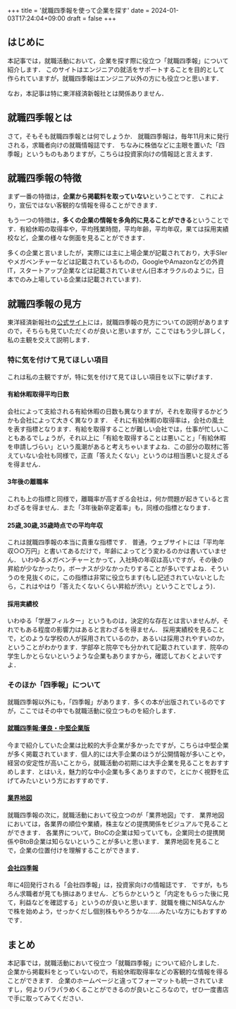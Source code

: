 +++
title = '就職四季報を使って企業を探す'
date = 2024-01-03T17:24:04+09:00
draft = false
+++

## はじめに
本記事では，就職活動において，企業を探す際に役立つ「就職四季報」について紹介します．
このサイトはエンジニアの就活をサポートすることを目的として作られていますが，就職四季報はエンジニア以外の方にも役立つと思います．

なお，本記事は特に東洋経済新報社とは関係ありません．

## 就職四季報とは
さて，そもそも就職四季報とは何でしょうか．
就職四季報は，毎年11月末に発行される，求職者向けの就職情報誌です．
ちなみに株価などに主眼を置いた「四季報」というものもありますが，こちらは投資家向けの情報誌と言えます．

## 就職四季報の特徴
まず一番の特徴は，**企業から掲載料を取っていない**ということです．
これにより，宣伝ではない客観的な情報を得ることができます．

もう一つの特徴は，**多くの企業の情報を多角的に見ることができる**ということです．有給休暇の取得率や，平均残業時間，平均年齢，平均年収，果ては採用実績校など，企業の様々な側面を見ることができます．

多くの企業と言いましたが，実際には主に上場企業が記載されており，大手SIerやメガベンチャーなどは記載されているものの，GoogleやAmazonなどの外資IT，スタートアップ企業などは記載されていません(日本オラクルのように，日本でのみ上場している企業は記載されています)．

## 就職四季報の見方
東洋経済新報社の[公式サイト](https://str.toyokeizai.net/-/shushoku_all/)には，就職四季報の見方についての説明がありますので，そちらも見ていただくのが良いと思いますが，ここではもう少し詳しく，私の主観を交えて説明します．

### 特に気を付けて見てほしい項目
これは私の主観ですが，特に気を付けて見てほしい項目を以下に挙げます．
#### 有給休暇取得平均日数
会社によって支給される有給休暇の日数も異なりますが，それを取得するかどうかも会社によって大きく異なります．
それに有給休暇の取得率は，会社の風土を表す指標となります．有給を取得することが難しい会社では，仕事が忙しいこともあるでしょうが，それ以上に「有給を取得することは悪いこと」「有給休暇を申請しづらい」という風潮があると考えちゃいますよね．この部分の取材に答えていない会社も同様で，正直「答えたくない」というのは相当悪いと捉えざるを得ません．
#### 3年後の離職率
これも上の指標と同様で，離職率が高すぎる会社は，何か問題が起きていると言わざるを得ません．また「3年後新卒定着率」も，同様の指標となります．
#### 25歳,30歳,35歳時点での平均年収
これは就職四季報の本当に貴重な指標です．
普通，ウェブサイトには「平均年収○○万円」と書いてあるだけで，年齢によってどう変わるのかは書いていません．
いわゆるメガベンチャーとかって，入社時の年収は高いですが，その後の昇給が少なかったり，ボーナスが少なかったりすることが多いですよね．そういうのを見抜くのに，この指標は非常に役立ちます(もし記述されていないとしたら，これはやはり「答えたくないくらい昇給が渋い」ということでしょう)．
#### 採用実績校
いわゆる「学歴フィルター」というものは，決定的な存在とは言いませんが，それでもある程度の影響力はあると言わざるを得ません．
採用実績校を見ることで，どのような学校の人が採用されているのか，あるいは採用されやすいのか，ということがわかります．学部卒と院卒でも分かれて記載されています．院卒の学生しかとらないというような企業もありますから，確認しておくとよいですよ．

### そのほか「四季報」について
就職四季報以外にも，「四季報」があります．多くの本が出版されているのですが，ここではその中でも就職活動に役立つものを紹介します．
#### [就職四季報:優良・中堅企業版](https://str.toyokeizai.net/magazine/shushoku_chu/20231129/)
今まで紹介していた企業は比較的大手企業が多かったですが，こちらは中堅企業が多く掲載されています．個人的には大手企業のほうが公開情報が多いことや，経営の安定性が高いことから，就職活動の初期には大手企業を見ることをおすすめします．とはいえ，魅力的な中小企業も多くありますので，とにかく視野を広げてみたいという方におすすめです．

#### [業界地図](https://str.toyokeizai.net/-/gyoukai/shukatsu/)
就職四季報の次に，就職活動において役立つのが「業界地図」です．
業界地図においては，各業界の順位や業績，株主などの提携関係をビジュアルで見ることができます．
各業界について，BtoCの企業は知っていても，企業同士の提携関係やBtoB企業は知らないということが多いと思います．
業界地図を見ることで，企業の位置付けを理解することができます．

#### [会社四季報](https://str.toyokeizai.net/magazine/shikiho/)
年に4回発行される「会社四季報」は，投資家向けの情報誌です．
ですが，もちろん求職者が見ても損はありません．どちらかというと「内定をもらった後に見て，利益などを確認する」というのが良いと思います．就職を機にNISAなんかで株を始めよう，せっかくだし個別株もやろうかな……みたいな方にもおすすめです．

## まとめ
本記事では，就職活動において役立つ「就職四季報」について紹介しました．
企業から掲載料をとっていないので，有給休暇取得率などの客観的な情報を得ることができます．
企業のホームページと違ってフォーマットも統一されていますし，何よりパラパラめくることができるのが良いところなので，ぜひ一度書店で手に取ってみてください．